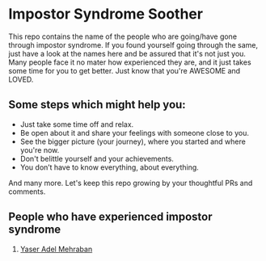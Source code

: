 # Impostor Syndrome Soother

This repo contains the name of the people who are going/have gone through impostor syndrome. If you found yourself going through the same, just have a look at the names here and be assured that it's not just you. Many people face it no mater how experienced they are, and it just takes some time for you to get better. Just know that you're AWESOME and LOVED.

## Some steps which might help you:
* Just take some time off and relax.
* Be open about it and share your feelings with someone close to you.
* See the bigger picture (your journey), where you started and where you're now.
* Don't belittle yourself and your achievements.
* You don’t have to know everything, about everything.

And many more. Let's keep this repo growing by your thoughtful PRs and comments.

## People who have experienced impostor syndrome

1. [Yaser Adel Mehraban](https://twitter.com/yashints)

